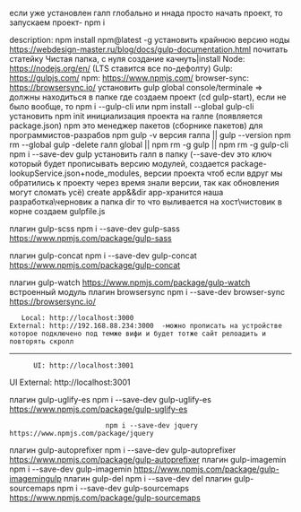 если уже установлен галп глобально и ннада просто начать проект, то
запускаем проект-           npm i


description:
npm install npm@latest -g установить крайнюю версию ноды
https://webdesign-master.ru/blog/docs/gulp-documentation.html почитать статейку
Чистая папка, с нуля создание
качнуть|install
Node: https://nodejs.org/en/​  (LTS ставится все по-дефолту)
Gulp: https://gulpjs.com/​
npm: https://www.npmjs.com/​
browser-sync: https://browsersync.io/
установить  gulp global console/terminale => должны находиться в папке где создаем проект (cd gulp-start), если не было вообще, то
npm i --gulp-cli  или  npm install --global gulp-cli установить
npm init    инициализация проекта на галпе (появляется package.json)
npm это менеджер пакетов (сборнике пакетов) для программистов-разрабов
npm gulp -v  версия галпа || gulp --version
npm rm --global gulp  -delete галп global || npm rm -g gulp || npm rm -g gulp-cli 
npm i --save-dev gulp установить галп в папку (--save-dev  это ключ который будет прописывать версию модулей, создается package-lookupService.json+node_modules, версии проекта чтоб если вдруг мы обратились к проекту через время знали версии, так как обновления могут сломать усё)
create app&&dir  app-хранится наша разработка\черновик а папка dir то что выливается на хост\чистовик
в корне создаем gulpfile.js

плагин gulp-scss            npm i --save-dev gulp-sass            https://www.npmjs.com/package/gulp-sass

плагин gulp-concat          npm i --save-dev gulp-concat          https://www.npmjs.com/package/gulp-concat

плагин gulp-watch                                                 https://www.npmjs.com/package/gulp-watch  встроенный модуль
плагин browsersync          npm i --save-dev browser-sync         https://browsersync.io/

       Local: http://localhost:3000
    External: http://192.168.88.234:3000  -можно прописать на устройстве которое подключено под темже вифи и будет тотже сайт релоадить и повторять скролл
 ---------------------------------------
          UI: http://localhost:3001
 UI External: http://localhost:3001


 плагин gulp-uglify-es      npm i --save-dev gulp-uglify-es       https://www.npmjs.com/package/gulp-uglify-es

                            npm i --save-dev jquery               https://www.npmjs.com/package/jquery

плагин gulp-autoprefixer    npm i --save-dev gulp-autoprefixer    https://www.npmjs.com/package/gulp-autoprefixer
плагин gulp-imagemin        npm i --save-dev gulp-imagemin        https://www.npmjs.com/package/gulp-imagemingulp
плагин gulp-del             npm i --save-dev del 
плагин gulp-sourcemaps      npm i --save-dev gulp-sourcemaps      https://www.npmjs.com/package/gulp-sourcemaps
 
